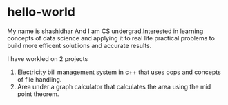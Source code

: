 # hello-world
My name is shashidhar And I am CS undergrad.Interested in learning concepts of data science and applying it to real life practical problems to build more efficent solutiions and accurate results.


I have workled on 2 projects 
1. Electricity bill management system in c++ that uses oops and concepts of file handling.
2. Area under a graph calculator that calculates the area using the mid point theorem.
